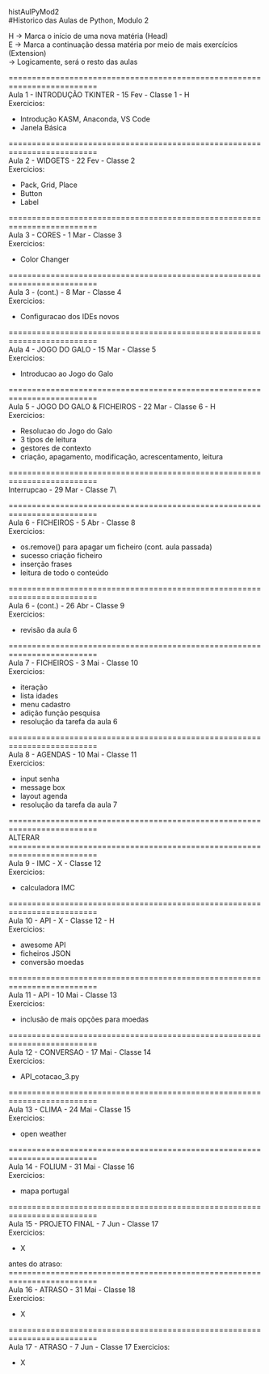 histAulPyMod2\
#Historico das Aulas de Python, Modulo 2

H -> Marca o início de uma nova matéria (Head)\
E -> Marca a continuação dessa matéria por meio de mais exercícios (Extension)\
  -> Logicamente, será o resto das aulas

=========================================================================\
Aula 1 - INTRODUÇÃO TKINTER - 15 Fev - Classe 1 - H\
Exercicios:
 - Introdução KASM, Anaconda, VS Code
 - Janela Básica

=========================================================================\
Aula 2 - WIDGETS - 22 Fev - Classe 2\
Exercicios:
 - Pack, Grid, Place
 - Button
 - Label

=========================================================================\
Aula 3 - CORES - 1 Mar - Classe 3\
Exercicios:
 - Color Changer

=========================================================================\
Aula 3 - (cont.) - 8 Mar - Classe 4\
Exercicios:
 - Configuracao dos IDEs novos

=========================================================================\
Aula 4 - JOGO DO GALO - 15 Mar - Classe 5\
Exercicios:
 - Introducao ao Jogo do Galo

=========================================================================\
Aula 5 - JOGO DO GALO & FICHEIROS - 22 Mar - Classe 6 - H\
Exercicios:
 - Resolucao do Jogo do Galo
 - 3 tipos de leitura
 - gestores de contexto
 - criação, apagamento, modificação, acrescentamento, leitura

=========================================================================\
Interrupcao - 29 Mar - Classe 7\

=========================================================================\
Aula 6 - FICHEIROS - 5 Abr - Classe 8\
Exercicios:
 - os.remove() para apagar um ficheiro (cont. aula passada)
 - sucesso criação ficheiro
 - inserção frases
 - leitura de todo o conteúdo

=========================================================================\
Aula 6 - (cont.) - 26 Abr - Classe 9\
Exercicios:
 - revisão da aula 6

=========================================================================\
Aula 7 - FICHEIROS - 3 Mai - Classe 10\
Exercicios:
 - iteração
 - lista idades
 - menu cadastro
 - adição função pesquisa
 - resolução da tarefa da aula 6

=========================================================================\
Aula 8 - AGENDAS - 10 Mai - Classe 11\
Exercicios:
 - input senha
 - message box
 - layout agenda
 - resolução da tarefa da aula 7

=========================================================================\
ALTERAR
=========================================================================\
Aula 9 - IMC - X - Classe 12\
Exercicios:
 - calculadora IMC

=========================================================================\
Aula 10 - API - X - Classe 12 - H\
Exercicios:
 - awesome API
 - ficheiros JSON
 - conversão moedas

=========================================================================\
Aula 11 - API - 10 Mai - Classe 13\
Exercicios:
 - inclusão de mais opções para moedas

=========================================================================\
Aula 12 - CONVERSAO - 17 Mai - Classe 14\
Exercicios:
 - API_cotacao_3.py

=========================================================================\
Aula 13 - CLIMA - 24 Mai - Classe 15\
Exercicios:
 - open weather

=========================================================================\
Aula 14 - FOLIUM - 31 Mai - Classe 16\
Exercicios:
 - mapa portugal

=========================================================================\
Aula 15 - PROJETO FINAL - 7 Jun - Classe 17\
Exercicios:
 - X

antes do atraso:\
=========================================================================\
Aula 16 - ATRASO - 31 Mai - Classe 18\
Exercicios:
 - X

=========================================================================\
Aula 17 - ATRASO - 7 Jun - Classe 17
Exercicios:
 - X
